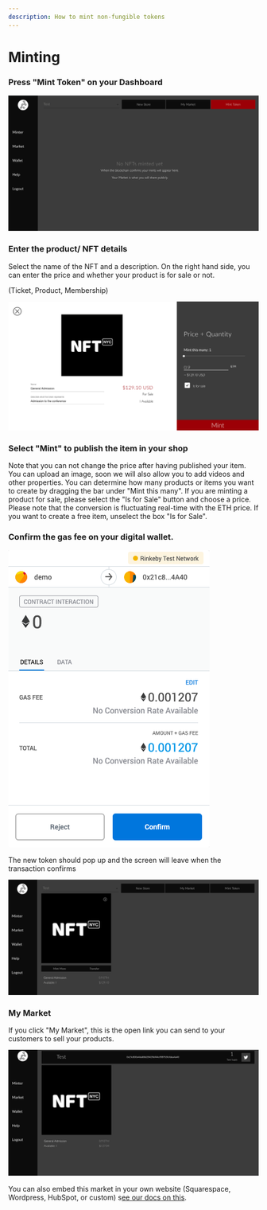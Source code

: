```yaml
---
description: How to mint non-fungible tokens
---
```


# Minting

### Press "Mint Token" on your Dashboard

![](../.gitbook/assets/screen-shot-2020-01-06-at-2.50.23-pm.png)

### Enter the product/ NFT details

Select the name of the  NFT and a description. On the right hand side, you can enter the price and whether your product is for sale or not.

\(Ticket, Product, Membership\) 

![](../.gitbook/assets/screen-shot-2020-01-06-at-2.58.00-pm.png)

### Select "Mint" to publish the item in your shop

Note that you can not change the price after having published your item. You can upload an image, soon we will also allow you to add videos and other properties. You can determine how many products or items you want to create by dragging the bar under "Mint this many". If you are minting a product for sale, please select the "Is for Sale" button and choose a price. Please note that the conversion is fluctuating real-time with the ETH price. If you want to create a free item, unselect the box "Is for Sale".

### **Confirm the gas fee on your digital wallet.**

![](../.gitbook/assets/screen-shot-2020-01-06-at-3.01.59-pm.png)

The new token should pop up and the screen will leave when the transaction confirms

![](../.gitbook/assets/screen-shot-2020-01-06-at-3.04.09-pm.png)

### **My Market**

If you click "My Market", this is the open link you can send to your customers to sell your products. 

![](../.gitbook/assets/screen-shot-2020-01-06-at-3.07.03-pm.png)

You can also embed this market in your own website \(Squarespace, Wordpress, HubSpot, or custom\) s[ee our docs on this](https://docs.mintbase.io/getting-started/embedding-nfts).

